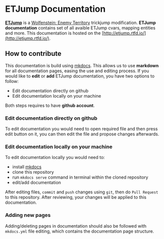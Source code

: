 # ETJump Documentation
[__ETJump__](http://etjump.com) is a [Wolfenstein: Enemy Territory](https://en.wikipedia.org/wiki/Wolfenstein:_Enemy_Territory) trickjump modification. __ETJump documentation__ contains set of all avaible ETJump cvars, mapping entities and more. This documentation is hosted on the [http://etjump.rtfd.io/](http://etjump.rtfd.io/). 

## How to contribute
This documentation is build using [mkdocs](http://www.mkdocs.org/). This allows us to use __markdown__ for all documentation pages, easing the use and editing process. If you would like to __edit__ or __add__ ETJump documentation, you have two options to follow:

* Edit documentation directly on github
* Edit documentation locally on your machine

Both steps requires to have __github account__.

### Edit documentation directly on github
To edit documentation you would need to open required file and then press edit button on it, you can then edit the file and propose changes afterwards.

### Edit documentation locally on your machine
To edit documentation locally you would need to:

* install [mkdocs](http://www.mkdocs.org/#installation)
* clone this repository
* run `mkdocs serve` command in terminal within the cloned repository
* edit/add documentation

After editing files, `commit` and `push` changes using `git`, then do `Pull Request` to this repository. After reviewing, your changes will be applied to this documentation.

### Adding new pages
Adding/deleting pages in documentation should also be followed with `mkdocs.yml` file editing, which contains the documentation page structure.
